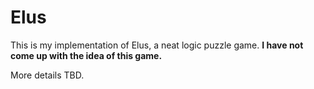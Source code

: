 # Elus

This is my implementation of Elus, a neat logic puzzle game.
**I have not come up with the idea of this game.**

More details TBD.
